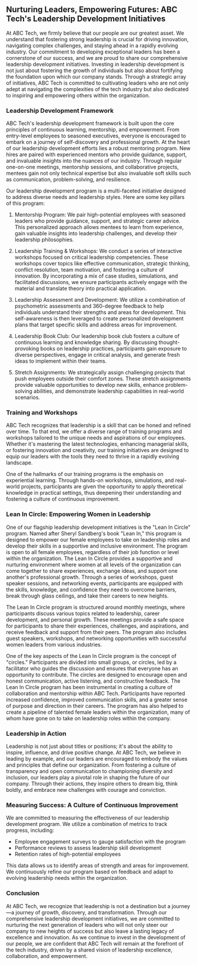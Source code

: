 ## Nurturing Leaders, Empowering Futures: ABC Tech's Leadership Development Initiatives

At ABC Tech, we firmly believe that our people are our greatest asset. We understand that fostering strong leadership is crucial for driving innovation, navigating complex challenges, and staying ahead in a rapidly evolving industry. Our commitment to developing exceptional leaders has been a cornerstone of our success, and we are proud to share our comprehensive leadership development initiatives. Investing in leadership development is not just about fostering the growth of individuals but also about fortifying the foundation upon which our company stands. Through a strategic array of initiatives, ABC Tech is committed to cultivating leaders who are not only adept at navigating the complexities of the tech industry but also dedicated to inspiring and empowering others within the organization.

### Leadership Development Framework

ABC Tech's leadership development framework is built upon the core principles of continuous learning, mentorship, and empowerment. From entry-level employees to seasoned executives, everyone is encouraged to embark on a journey of self-discovery and professional growth. At the heart of our leadership development efforts lies a robust mentoring program. New hires are paired with experienced mentors who provide guidance, support, and invaluable insights into the nuances of our industry. Through regular one-on-one meetings, mentorship sessions, and collaborative projects, mentees gain not only technical expertise but also invaluable soft skills such as communication, problem-solving, and resilience.

Our leadership development program is a multi-faceted initiative designed to address diverse needs and leadership styles. Here are some key pillars of this program:

1. Mentorship Program: We pair high-potential employees with seasoned leaders who provide guidance, support, and strategic career advice. This personalized approach allows mentees to learn from experience, gain valuable insights into leadership challenges, and develop their leadership philosophies.

2. Leadership Training & Workshops: We conduct a series of interactive workshops focused on critical leadership competencies.  These workshops cover topics like effective communication, strategic thinking, conflict resolution, team motivation, and fostering a culture of innovation.  By incorporating a mix of case studies, simulations, and facilitated discussions, we ensure participants actively engage with the material and translate theory into practical application.

3. Leadership Assessment and Development:  We utilize a combination of psychometric assessments and 360-degree feedback to help individuals understand their strengths and areas for development.  This self-awareness is then leveraged to create personalized development plans that target specific skills and address areas for improvement.

4. Leadership Book Club:  Our leadership book club fosters a culture of continuous learning and knowledge sharing.  By discussing thought-provoking books on leadership practices, participants gain exposure to diverse perspectives, engage in critical analysis, and generate fresh ideas to implement within their teams.

5. Stretch Assignments: We strategically assign challenging projects that push employees outside their comfort zones.  These stretch assignments provide valuable opportunities to develop new skills, enhance problem-solving abilities, and demonstrate leadership capabilities in real-world scenarios.

### Training and Workshops

ABC Tech recognizes that leadership is a skill that can be honed and refined over time. To that end, we offer a diverse range of training programs and workshops tailored to the unique needs and aspirations of our employees. Whether it's mastering the latest technologies, enhancing managerial skills, or fostering innovation and creativity, our training initiatives are designed to equip our leaders with the tools they need to thrive in a rapidly evolving landscape.

One of the hallmarks of our training programs is the emphasis on experiential learning. Through hands-on workshops, simulations, and real-world projects, participants are given the opportunity to apply theoretical knowledge in practical settings, thus deepening their understanding and fostering a culture of continuous improvement.

### Lean In Circle: Empowering Women in Leadership

One of our flagship leadership development initiatives is the "Lean In Circle" program. Named after Sheryl Sandberg's book "Lean In," this program is designed to empower our female employees to take on leadership roles and develop their skills in a supportive and inclusive environment. The program is open to all female employees, regardless of their job function or level within the organization. The Lean In Circle provides a supportive and nurturing environment where women at all levels of the organization can come together to share experiences, exchange ideas, and support one another's professional growth. Through a series of workshops, guest speaker sessions, and networking events, participants are equipped with the skills, knowledge, and confidence they need to overcome barriers, break through glass ceilings, and take their careers to new heights.

The Lean In Circle program is structured around monthly meetings, where participants discuss various topics related to leadership, career development, and personal growth. These meetings provide a safe space for participants to share their experiences, challenges, and aspirations, and receive feedback and support from their peers. The program also includes guest speakers, workshops, and networking opportunities with successful women leaders from various industries.

One of the key aspects of the Lean In Circle program is the concept of "circles." Participants are divided into small groups, or circles, led by a facilitator who guides the discussion and ensures that everyone has an opportunity to contribute. The circles are designed to encourage open and honest communication, active listening, and constructive feedback. The Lean In Circle program has been instrumental in creating a culture of collaboration and mentorship within ABC Tech. Participants have reported increased confidence, improved communication skills, and a greater sense of purpose and direction in their careers. The program has also helped to create a pipeline of talented female leaders within the organization, many of whom have gone on to take on leadership roles within the company.

### Leadership in Action

Leadership is not just about titles or positions; it's about the ability to inspire, influence, and drive positive change. At ABC Tech, we believe in leading by example, and our leaders are encouraged to embody the values and principles that define our organization. From fostering a culture of transparency and open communication to championing diversity and inclusion, our leaders play a pivotal role in shaping the future of our company. Through their actions, they inspire others to dream big, think boldly, and embrace new challenges with courage and conviction.

### Measuring Success: A Culture of Continuous Improvement

We are committed to measuring the effectiveness of our leadership development program. We utilize a combination of metrics to track progress, including:

- Employee engagement surveys to gauge satisfaction with the program
- Performance reviews to assess leadership skill development
- Retention rates of high-potential employees

This data allows us to identify areas of strength and areas for improvement.  We continuously refine our program based on feedback and adapt to evolving leadership needs within the organization.

### Conclusion

At ABC Tech, we recognize that leadership is not a destination but a journey—a journey of growth, discovery, and transformation. Through our comprehensive leadership development initiatives, we are committed to nurturing the next generation of leaders who will not only steer our company to new heights of success but also leave a lasting legacy of excellence and innovation. As we continue to invest in the development of our people, we are confident that ABC Tech will remain at the forefront of the tech industry, driven by a shared vision of leadership excellence, collaboration, and empowerment.
